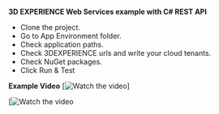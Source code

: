 **3D EXPERIENCE Web Services example with C# REST API**
  - Clone the project.
  - Go to App Environment folder.
  - Check application paths. 
  - Check 3DEXPERIENCE urls and write your cloud tenants.
  - Check NuGet packages.
  - Click Run & Test

**Example Video**
[![Watch the video](https://github.com/user-attachments/assets/4f5ea6e6-eab4-4c2b-95ec-5c7598135609)]

[![Watch the video](https://github.com/user-attachments/assets/4f5ea6e6-eab4-4c2b-95ec-5c7598135609)


